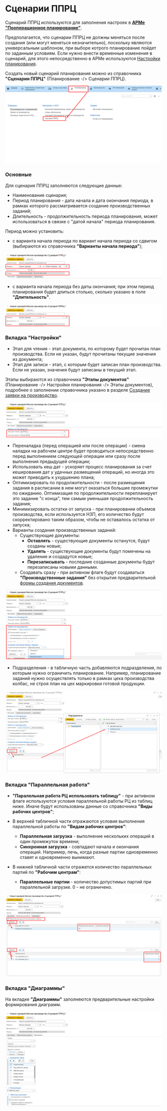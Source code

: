 # Сценарии ППРЦ

Сценарий ППРЦ используются для заполнения настроек в [**АРМе "Пооперационное планирование"**](../WorkWithPP/Settings.md). 

Предполагается, что сценарии ППРЦ не должны меняться после создания (или могут меняться незначительно), поскольку являются универсальным шаблоном, при выборе котрого планирование пойдет по заданным условиям. Если нужно внести временные изменения в сценарий, для этого непосредственно в АРМе используются [Настройки планирования](../WorkWithPP/Settings.md).

Создать новый сценарий планирования можно из справочника **"Сценарии ППРЦ"** (Планирование -/> Сценарии ППРЦ).

![](PPScenario.assets/image-7.png)

### Основные

Для сценария ППРЦ заполняются следующие данные:

- Наименование сценария;
- Период планирования - дата начала и дата окончания периода, в рамках которого рассматривается создание производственных заданий;
- Длительность - продолжительность периода планирования, может использоваться в связке с "датой начала" периода планирования.

Период можно установить:

- с варианта начала периода по вариант начала периода со сдвигом (выбираются из справочника **"Варианты начала периода"**);

![](PPScenario.assets/image.png)

- с варианта начала периода без даты окончания; при этом период планирования будет длиться столько, сколько указано в поле **"Длительность"**.

![](PPScenario.assets/image-1.png)

### Вкладка **"Настройки"**

- Этап для чтения - этап документа, по которому будет прочитан план производства. Если не указан, будут прочитаны текущие значения из документа;
- Этап для записи - этап, с которым будет записан план производства. Если не указан, значения будут записаны в текущий этап.

Этапы выбираются из справочника **"Этапы документов"** (Планирование -/> Настройки планирования -/> Этапы документов), подробнее о заполнении справочника указано в разделе [Создание заявки на производство](../Handbooks/ProductionRequest.md).

![](PPScenario.assets/image-2.png)

- Переналадка (перед операцией или после операции) - смена наладки на рабочем центре будет проводиться непосредственно перед выполнением следующей операции или сразу после выполнения предыдущей операции;
- Использовать кеш дат - ускоряет процесс планирования за счет кеширования дат у удачных размещений операций, но иногда это может приводить к ухудшению плана;
- Оптимизировать по продолжительности - после размещения задания в расписании в нем могут оказаться большие промежутки по ожиданию. Оптимизация по продолжительности перепланирует это задание "с конца", тем самым уменьшая продолжительность задания;
- Минимизировать остатки от запуска - при планировании объемов производства, если используется НЗП, его количество будут скорректировано таким образом, чтобы не оставалось остатка от запуска;
- Варианты создания производственных заданий: 
    - Существующие документы: 
        - **Оставлять** - существующие документы останутся, будут созданы новые; 
        - **Удалять** - существующие документы будут помечены на удаление и создадутся новые;
        - **Перезаписывать** - последние созданные документы будут перезаписаны новыми данными.
    - Создавать сразу - при активном флаге будут создаваться **"Производственные задания"** без открытия предварительной [формы создания документов](../WorkWithPP/CreateWorkTasks.md).

![](PPScenario.assets/image-3.png)

- Подразделения - в табличную часть добавляются подразделения, по которым нужно ограничить планирование. Например, планирование заданий нужно осуществлять только в рамках цеха производства колбас, не строя план на цех маркировки готовой продукции.

![](PPScenario.assets/image-4.png)

### Вкладка **"Параллельная работа"**

- **"Паралельная работа РЦ использовать таблицу"** - при активном флаге используются условия параллельной работы РЦ из таблиц ниже. Иначе будут использованы данные со справочника **"Виды рабочих центров"**;
- В верхней табличной части отражаются условия выполнения параллельной работы по **"Видам рабочих центров"**: 

    - **Параллельная загрузка** - выполнение нескольких операций в один промежуток времени;
    - **Синхронная загрузка** - совпадают начала и окончания операций. Например, печь, когда разные партии одновременно ставят и одновременно вынимают.

- В нижней табличной части отражется количество параллельных партий по **"Рабочим центрам"**:

    - **Параллельные партии** - количество допустимых партий при параллельной загрузке. 0 - не ограничено.

![](PPScenario.assets/image-5.png)

### Вкладка **"Диаграммы"**

На вкладке **"Диаграммы"** заполняются предварительные настройки формирования диаграмм. 

![](PPScenario.assets/image-6.png)